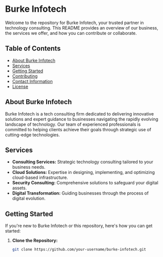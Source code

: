 # Burke Infotech

Welcome to the repository for Burke Infotech, your trusted partner in technology consulting. This README provides an overview of our business, the services we offer, and how you can contribute or collaborate.

## Table of Contents
- [About Burke Infotech](#about-burke-infotech)
- [Services](#services)
- [Getting Started](#getting-started)
- [Contributing](#contributing)
- [Contact Information](#contact-information)
- [License](#license)

## About Burke Infotech
Burke Infotech is a tech consulting firm dedicated to delivering innovative solutions and expert guidance to businesses navigating the rapidly evolving landscape of technology. Our team of experienced professionals is committed to helping clients achieve their goals through strategic use of cutting-edge technologies.

## Services
- **Consulting Services:** Strategic technology consulting tailored to your business needs.
- **Cloud Solutions:** Expertise in designing, implementing, and optimizing cloud-based infrastructure.
- **Security Consulting:** Comprehensive solutions to safeguard your digital assets.
- **Digital Transformation:** Guiding businesses through the process of digital evolution.

## Getting Started
If you're new to Burke Infotech or this repository, here's how you can get started:

1. **Clone the Repository:**
   ```bash
   git clone https://github.com/your-username/burke-infotech.git

